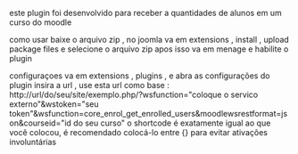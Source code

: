 este plugin foi desenvolvido para receber a quantidades de alunos em um curso do moodle

como usar 
baixe o arquivo zip , no joomla va em extensions , install , upload package files e selecione o arquivo zip
apos isso va em menage e habilite o plugin

configuraçoes
va em extensions , plugins , e abra as configurações do plugin
insira a url , use esta url como base : http://url/do/seu/site/exemplo.php/?wsfunction="coloque o servico externo"&wstoken="seu token"&wsfunction=core_enrol_get_enrolled_users&moodlewsrestformat=json&courseid="id do seu curso"
o shortcode é exatamente igual ao que você colocou, é recomendado colocá-lo entre {} para evitar ativações involuntárias

